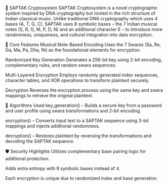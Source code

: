 🎵 SAPTAK Cryptosystem
SAPTAK Cryptosystem is a novel cryptographic system inspired by DNA cryptography but rooted in the rich structure of Indian classical music. Unlike traditional DNA cryptography which uses 4 bases (A, T, G, C), SAPTAK uses 8 symbolic bases – the 7 Indian musical notes (S, R, G, M, P, D, N) and an additional character E – to introduce more randomness, uniqueness, and cultural integration into data encryption.

🔐 Core Features
Musical Note-Based Encoding
Uses the 7 Swaras (Sa, Re, Ga, Ma, Pa, Dha, Ni) as the foundational elements for encryption.

Randomized Key Generation
Generates a 256-bit key using 2-bit encoding, complementary rules, and random swara sequences.

Multi-Layered Encryption
Employs randomly generated index sequences, character tables, and XOR operations to transform plaintext securely.

Decryption
Reverses the encryption process using the same key and swara mappings to retrieve the original plaintext.

🧠 Algorithms Used
key_generation() – Builds a secure key from a password and user profile using swara transformations and 2-bit encoding.

encryption() – Converts input text to a SAPTAK sequence using 3-bit mappings and injects additional randomness.

decryption() – Restores plaintext by reversing the transformations and decoding the SAPTAK sequence.

🛡️ Security Highlights
Utilizes complementary base pairing logic for additional protection.

Adds extra entropy with 8 symbolic bases instead of 4.

Each encryption is unique due to randomized index and base generation.
